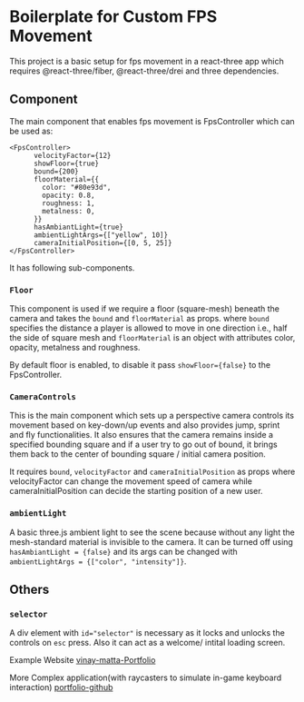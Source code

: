 # Boilerplate for Custom FPS Movement

This project is a basic setup for fps movement in a react-three app which requires @react-three/fiber, @react-three/drei and three dependencies.  

## Component
The main component that enables fps movement is FpsController which can be used as:

    <FpsController>
          velocityFactor={12}
          showFloor={true}
          bound={200}
          floorMaterial={{
            color: "#80e93d",
            opacity: 0.8,
            roughness: 1,
            metalness: 0,
          }}
          hasAmbiantLight={true}
          ambientLightArgs={["yellow", 10]}
          cameraInitialPosition={[0, 5, 25]}
    </FpsController>

It has following sub-components.

### `Floor`

This component is used if we require a floor (square-mesh) beneath the camera and takes the `bound` and `floorMaterial` as props.
where `bound` specifies the distance a player is allowed to move in one direction i.e., half the side of square mesh and `floorMaterial` is an object with attributes color, opacity, metalness and roughness.

By default floor is enabled, to disable it pass `showFloor={false}` to the FpsController.

### `CameraControls`

This is the main component which sets up a perspective camera controls its movement based on key-down/up events and also provides jump, sprint and fly functionalities.
It also ensures that the camera remains inside a specified bounding square and if a user try to go out of bound, it brings them back to the center of bounding square / initial camera position.

It requires `bound`, `velocityFactor` and `cameraInitialPosition` as props where velocityFactor can change the movement speed of camera while cameraInitialPosition can decide the starting position of a new user.

### `ambientLight`

A basic three.js ambient light to see the scene because without any light the mesh-standard material is invisible to the camera.
It can be turned off using `hasAmbiantLight = {false}` and its args can be changed with `ambientLightArgs = {["color", "intensity"]}`.

## Others

### `selector`
A div element with `id="selector"` is necessary as it locks and unlocks the controls on `esc` press. Also it can act as a welcome/ intital loading screen.

Example Website [vinay-matta-Portfolio](https://vinay-matta.web.app/)

More Complex application(with raycasters to simulate in-game keyboard interaction) [portfolio-github](https://github.com/VinayMatta63/threejs-portfolio)
